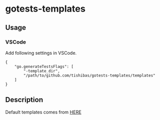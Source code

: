 # gotests-templates

## Usage

### VSCode

Add following settings in VSCode.

```
{
    "go.generateTestsFlags": [
        "-template_dir",
        "/path/to/github.com/tishibas/gotests-templates/templates"
    ]
}
```

## Description

Default templates comes from [HERE](https://github.com/cweill/gotests/tree/62fe1b80bbe2c4c7cb0ab26d868795b47475ab90/internal/render/templates)
